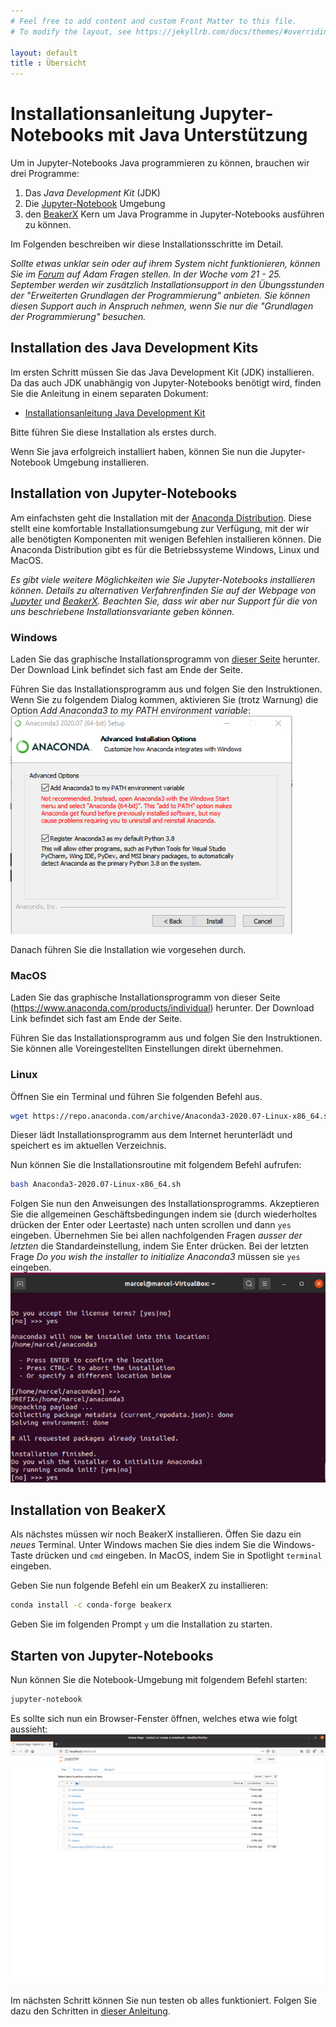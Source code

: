 ```yaml
---
# Feel free to add content and custom Front Matter to this file.
# To modify the layout, see https://jekyllrb.com/docs/themes/#overriding-theme-defaults

layout: default
title : Übersicht
---
```


# Installationsanleitung Jupyter-Notebooks mit Java Unterstützung

Um in Jupyter-Notebooks Java programmieren zu können, brauchen wir drei Programme: 

1. Das *Java Development Kit* (JDK)
2. Die [Jupyter-Notebook](https://jupyter.org/) Umgebung
3. den [BeakerX](http://beakerx.com/) Kern um Java Programme in Jupyter-Notebooks ausführen zu können. 

Im Folgenden beschreiben wir diese Installationsschritte im Detail. 

*Sollte etwas unklar sein oder auf ihrem System nicht funktionieren, können 
Sie im [Forum](https://adam.unibas.ch/goto_adam_frm_1024469.html) auf Adam Fragen stellen. In der Woche vom 21 - 25. September werden wir zusätzlich
Installationsupport in den Übungsstunden der "Erweiterten Grundlagen der Programmierung" anbieten. Sie können diesen Support auch in Anspruch nehmen, wenn Sie nur die
"Grundlagen der Programmierung" besuchen.*

## Installation des Java Development Kits 

Im ersten Schritt müssen Sie das Java Development Kit (JDK) installieren. Da das auch JDK unabhängig von Jupyter-Notebooks benötigt wird, finden Sie die Anleitung in einem separaten Dokument:

* [Installationsanleitung Java Development Kit](installation-jdk)

Bitte führen Sie diese Installation als erstes durch.

Wenn Sie java erfolgreich installiert haben, können Sie nun die Jupyter-Notebook Umgebung installieren.

## Installation von Jupyter-Notebooks 

Am einfachsten geht die Installation mit der [Anaconda Distribution](https://www.anaconda.com/). Diese stellt eine komfortable Installationsumgebung zur Verfügung, mit der wir alle benötigten Komponenten mit wenigen Befehlen installieren können. 
Die Anaconda Distribution gibt es für die Betriebssysteme Windows, Linux und MacOS.

*Es gibt viele weitere Möglichkeiten wie Sie Jupyter-Notebooks installieren können. Details zu alternativen Verfahrenfinden Sie auf der Webpage von [Jupyter](https://jupyter.org) und [BeakerX](https:///beakerx.com/). Beachten Sie, dass wir aber nur Support für die von uns beschriebene Installationsvariante geben können.*


### Windows 

Laden Sie das graphische Installationsprogramm von [dieser Seite](https://www.anaconda.com/products/individual) herunter. Der Download Link befindet sich fast am Ende der Seite.

Führen Sie das Installationsprogramm aus und folgen Sie den Instruktionen.
Wenn Sie zu folgendem Dialog kommen, aktivieren Sie (trotz Warnung) die Option *Add Anaconda3 to my PATH environment variable*:
![anaconda-windows-path](images/anaconda-windows-environment.png)

Danach führen Sie die Installation wie vorgesehen durch. 

### MacOS
Laden Sie das graphische Installationsprogramm von dieser Seite (https://www.anaconda.com/products/individual) herunter. Der Download Link befindet sich fast am Ende der Seite.

Führen Sie das Installationsprogramm aus und folgen Sie den Instruktionen.
Sie können alle Voreingestellten Einstellungen direkt übernehmen.


### Linux

Öffnen Sie ein Terminal und führen Sie folgenden Befehl aus. 
```bash
wget https://repo.anaconda.com/archive/Anaconda3-2020.07-Linux-x86_64.sh
```

Dieser lädt Installationsprogramm aus dem Internet herunterlädt und speichert es im aktuellen Verzeichnis.

Nun können Sie die Installationsroutine mit folgendem Befehl aufrufen:

```bash
bash Anaconda3-2020.07-Linux-x86_64.sh
```
Folgen Sie nun den Anweisungen des Installationsprogramms. Akzeptieren Sie die allgemeinen Geschäftsbedingungen indem sie (durch wiederholtes drücken der Enter oder Leertaste) nach unten scrollen und dann ```yes``` eingeben. Übernehmen Sie bei allen nachfolgenden Fragen *ausser der letzten*  die Standardeinstellung, indem Sie Enter drücken. Bei der letzten Frage *Do you wish the installer to initialize Anaconda3* müssen sie ```yes``` eingeben. 
![anaconda-linux-environment](images/anaconda-linux-environment.png)


## Installation von BeakerX
Als nächstes müssen wir noch BeakerX installieren. 
Öffen Sie dazu ein *neues* Terminal. Unter Windows machen Sie dies indem Sie die Windows-Taste drücken und ```cmd``` eingeben. In MacOS, indem Sie in Spotlight ```terminal``` eingeben.


Geben Sie nun folgende Befehl ein um BeakerX zu installieren:
```bash
conda install -c conda-forge beakerx
```
Geben Sie im folgenden Prompt ```y``` um die Installation zu starten. 


## Starten von Jupyter-Notebooks

Nun können Sie die Notebook-Umgebung mit folgendem Befehl starten:

```bash
jupyter-notebook
```

Es sollte sich nun ein Browser-Fenster öffnen, welches etwa wie folgt aussieht:
![jupyter-tree](images/jupyter-tree.png)

Im nächsten Schritt können Sie nun testen ob alles funktioniert. Folgen Sie dazu den Schritten in [dieser Anleitung](installation-test).